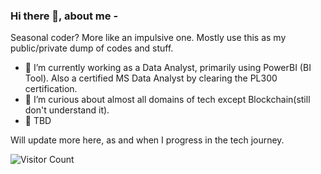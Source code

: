 ### Hi there 👋, about me - 

Seasonal coder? More like an impulsive one. 
Mostly use this as my public/private dump of codes and stuff. 

- 🔭 I’m currently working as a Data Analyst, primarily using PowerBI (BI Tool). Also a certified MS Data Analyst by clearing the PL300 certification. 
- 🌱 I’m curious about almost all domains of tech except Blockchain(still don't understand it). 
- 🤔 TBD

Will update more here, as and when I progress in the tech journey.

![Visitor Count](https://visitor-badge.laobi.icu/badge?page_id=brony28)



<!--
**brony28/brony28** is a ✨ _special_ ✨ repository because its `README.md` (this file) appears on your GitHub profile.

Here are some ideas to get you started:

- 🔭 I’m currently working on ...
- 🌱 I’m currently learning ...
- 👯 I’m looking to collaborate on ...
- 🤔 I’m looking for help with ...
- 💬 Ask me about ...
- 📫 How to reach me: ...
- 😄 Pronouns: ...
- ⚡ Fun fact: ...
-->
